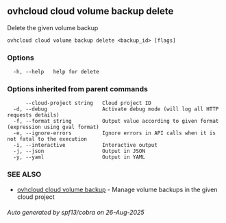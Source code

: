 ## ovhcloud cloud volume backup delete

Delete the given volume backup

```
ovhcloud cloud volume backup delete <backup_id> [flags]
```

### Options

```
  -h, --help   help for delete
```

### Options inherited from parent commands

```
      --cloud-project string   Cloud project ID
  -d, --debug                  Activate debug mode (will log all HTTP requests details)
  -f, --format string          Output value according to given format (expression using gval format)
  -e, --ignore-errors          Ignore errors in API calls when it is not fatal to the execution
  -i, --interactive            Interactive output
  -j, --json                   Output in JSON
  -y, --yaml                   Output in YAML
```

### SEE ALSO

* [ovhcloud cloud volume backup](ovhcloud_cloud_volume_backup.md)	 - Manage volume backups in the given cloud project

###### Auto generated by spf13/cobra on 26-Aug-2025
